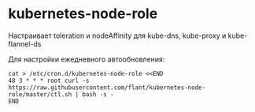 # kubernetes-node-role
Настраивает toleration и nodeAffinity для kube-dns, kube-proxy и kube-flannel-ds

Для настройки ежедневного автообновления:
```
cat > /etc/cron.d/kubernetes-node-role <<END
48 3 * * * root curl -s https://raw.githubusercontent.com/flant/kubernetes-node-role/master/ctl.sh | bash -s - 
END
```
